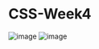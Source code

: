 # CSS-Week4
![image](https://user-images.githubusercontent.com/115491975/209403360-d500a686-479f-4ca2-b742-306ab8bd9880.png)
![image](https://user-images.githubusercontent.com/115491975/209403420-1ca10154-3ec8-427d-a21d-596b2e3b2503.png)

